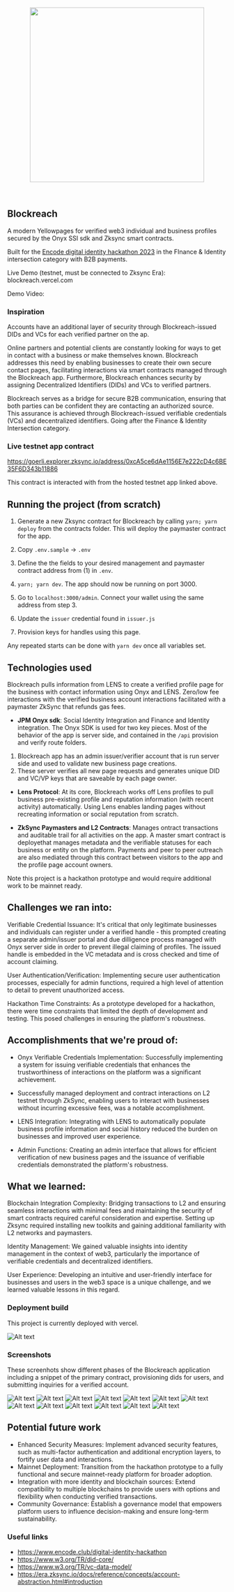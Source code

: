<br/>
<p align='center'>
    <img src='./public/logo.png' width=400 />
</p>
<br/>

Blockreach
---

A modern Yellowpages for verified web3 individual and business profiles secured by the Onyx SSI sdk and Zksync smart contracts.


Built for the <a href="https://www.encode.club/digital-identity-hackathon" target="_blank">Encode digital identity hackathon 2023</a> in the FInance & Identity intersection category with B2B payments.

Live Demo (testnet, must be connected to Zksync Era): blockreach.vercel.com

Demo Video: 

### Inspiration

Accounts have an additional layer of security through Blockreach-issued DIDs and VCs for each verified partner on the ap.

Online partners and potential clients are constantly looking for ways to get in contact with a business or make themselves known. Blockreach addresses this need by enabling businesses to create their own secure contact pages, facilitating interactions via smart contracts managed through the Blockreach app. Furthermore, Blockreach enhances security by assigning Decentralized Identifiers (DIDs) and VCs to verified partners.

Blockreach serves as a bridge for secure B2B communication, ensuring that both parties can be confident they are contacting an authorized source. This assurance is achieved through Blockreach-issued verifiable credentials (VCs) and decentralized identifiers. Going after the Finance & Identity Intersection category.


### Live testnet app contract
https://goerli.explorer.zksync.io/address/0xcA5ce6dAe1156E7e222cD4c6BE35F6D343b11886

This contract is interacted with from the hosted testnet app linked above.


## Running the project (from scratch)

1. Generate a new Zksync contract for Blockreach by calling `yarn; yarn deploy` from the contracts folder. This will deploy the paymaster contract for the app.

2. Copy `.env.sample` -> `.env`

3. Define the the fields to your desired management and paymaster contract address from (1) in `.env`.

4. `yarn; yarn dev`. The app should now be running on port 3000.

5. Go to `localhost:3000/admin`. Connect your wallet using the same address from step 3.

6. Update the `issuer` credential found in `issuer.js`

7. Provision keys for handles using this page.

Any repeated starts can be done with `yarn dev` once all variables set.

## Technologies used

Blockreach pulls information from LENS to create a verified profile page for the business with contact information using Onyx and LENS. Zero/low fee interactions with the verified business account interactions facilitated with a paymaster ZkSync that refunds gas fees.

* <b>JPM Onyx sdk</b>: Social Identity Integration and Finance and Identity integration. The Onyx SDK is used for two key pieces. Most of the behavior of the app is server side, and contained in the `/api` provision and verify route folders.

1. Blockreach app has an admin issuer/verifier account that is run server side and used to validate new business page creations.
2. These server verifies all new page requests and generates unique DID and VC/VP keys that are saveable by each page owner.

* <b>Lens Protocol</b>: At its core, Blockreach works off Lens profiles to pull business pre-existing profile and reputation information (with recent activity) automatically. Using Lens enables landing pages without recreating information or social reputation from scratch.

* <b>ZkSync Paymasters and L2 Contracts</b>: Manages ontract transactions and auditable trail for all activities on the app. A master smart contract is deployethat manages metadata and the verifiable statuses for each business or entity on the platform. Payments and peer to peer outreach are also mediated through this contract between visitors to the app and the profile page account owners.

 <p>Note this project is a hackathon prototype and would require additional work to be mainnet ready.</p>

## Challenges we ran into:


Verifiable Credential Issuance: It's critical that only legitimate businesses and individuals can register under a verified handle - this prompted creating a separate admin/issuer portal and due dilligence process managed with Onyx server side in order to prevent illegal claiming of profiles. The issued handle is embedded in the VC metadata and is cross checked and time of account claiming.

User Authentication/Verification: Implementing secure user authentication processes, especially for admin functions, required a high level of attention to detail to prevent unauthorized access.

Hackathon Time Constraints: As a prototype developed for a hackathon, there were time constraints that limited the depth of development and testing. This posed challenges in ensuring the platform's robustness.

## Accomplishments that we're proud of:

* Onyx Verifiable Credentials Implementation: Successfully implementing a system for issuing verifiable credentials that enhances the trustworthiness of interactions on the platform was a significant achievement.

* Successfully managed deployment and contract interactions on L2 testnet through ZkSync, enabling users to interact with businesses without incurring excessive fees, was a notable accomplishment.

* LENS Integration: Integrating with LENS to automatically populate business profile information and social history reduced the burden on businesses and improved user experience.

* Admin Functions: Creating an admin interface that allows for efficient verification of new business pages and the issuance of verifiable credentials demonstrated the platform's robustness.

## What we learned:

Blockchain Integration Complexity: Bridging transactions to L2 and ensuring seamless interactions with minimal fees and maintaining the security of smart contracts required careful consideration and expertise. Setting up Zksync required installing new toolkits and gaining additional familiarity with L2 networks and paymasters.

Identity Management: We gained valuable insights into identity management in the context of web3, particularly the importance of verifiable credentials and decentralized identifiers.

User Experience: Developing an intuitive and user-friendly interface for businesses and users in the web3 space is a unique challenge, and we learned valuable lessons in this regard.


### Deployment build

This project is currently deployed with vercel.

![Alt text](img/vercel.png)


### Screenshots

These screenhots show different phases of the Blockreach application including a snippet of the primary contract, provisioning dids for users, and submitting inquiries for a verified account.

![Alt text](img/verified.png) ![Alt text](img/vc.png) ![Alt text](img/tx.png) ![Alt text](img/inquiry.png) ![Alt text](img/home.png) ![Alt text](img/history.png) ![Alt text](img/did.png) ![Alt text](img/deploy.png) ![Alt text](img/claim.png) ![Alt text](img/contract.png) ![Alt text](img/paymaster.png)
![Alt text](img/vc.png) ![Alt text](img/deploy.png)

## Potential future work
* Enhanced Security Measures: Implement advanced security features, such as multi-factor authentication and additional encryption layers, to fortify user data and interactions.
* Mainnet Deployment: Transition from the hackathon prototype to a fully functional and secure mainnet-ready platform for broader adoption.
* Integration with more identity and blockchain sources: Extend compatibility to multiple blockchains to provide users with options and flexibility when conducting verified transactions.
* Community Governance: Establish a governance model that empowers platform users to influence decision-making and ensure long-term sustainability.


<!-- https://github.com/andrewszucs/onyx-hackathon-zktoro/blob/896ccf4b72fffba305d9e263b7fcd243aefd5ae2/src/app/api/vc/route.ts -->
### Useful links

* https://www.encode.club/digital-identity-hackathon
* https://www.w3.org/TR/did-core/
* https://www.w3.org/TR/vc-data-model/
* https://era.zksync.io/docs/reference/concepts/account-abstraction.html#introduction